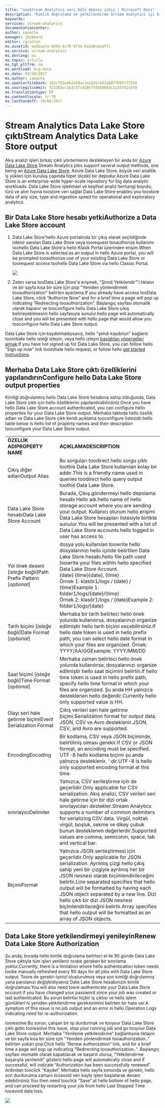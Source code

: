 ```yaml
---
title: "aaaStream Analytics veri Gölü deposu çıkış | Microsoft Docs"
description: "Kimlik doğrulama ve yetkilendirme Stream Analytics işi bir Azure Data Lake Store'da ve yapılandırma"
keywords: 
services: stream-analytics
documentationcenter: 
author: samacha
manager: jhubbard
editor: cgronlun
ms.assetid: ea5baafa-0054-4c70-973a-6a3a8c6eaffc
ms.service: stream-analytics
ms.devlang: na
ms.topic: article
ms.tgt_pltfrm: na
ms.workload: big-data
ms.date: 03/28/2017
ms.author: samacha
ms.openlocfilehash: 183cf51edb2e49ac3e42257e67a8077b95777258
ms.sourcegitcommit: 523283cc1b3c37c428e77850964dc1c33742c5f0
ms.translationtype: MT
ms.contentlocale: tr-TR
ms.lasthandoff: 10/06/2017
---
```

# <a name="stream-analytics-data-lake-store-output"></a><span data-ttu-id="935b0-103">Stream Analytics Data Lake Store çıktı</span><span class="sxs-lookup"><span data-stu-id="935b0-103">Stream Analytics Data Lake Store output</span></span>
<span data-ttu-id="935b0-104">Akış analizi işleri birkaç çıktı yöntemlerini destekleyen bir anda bir [Azure Data Lake Store](https://azure.microsoft.com/services/data-lake-store/).</span><span class="sxs-lookup"><span data-stu-id="935b0-104">Stream Analytics jobs support several output methods, one being an [Azure Data Lake Store](https://azure.microsoft.com/services/data-lake-store/).</span></span> <span data-ttu-id="935b0-105">Azure Data Lake Store, büyük veri analitik iş yükleri için kuruluş çapında hiper ölçekli bir depodur.</span><span class="sxs-lookup"><span data-stu-id="935b0-105">Azure Data Lake Store is an enterprise-wide hyper-scale repository for big data analytic workloads.</span></span> <span data-ttu-id="935b0-106">Data Lake Store işletimsel ve keşifsel analiz herhangi boyutu, türü ve alım hızına toostore veri sağlar.</span><span class="sxs-lookup"><span data-stu-id="935b0-106">Data Lake Store enables you toostore data of any size, type and ingestion speed for operational and exploratory analytics.</span></span>

## <a name="authorize-a-data-lake-store-account"></a><span data-ttu-id="935b0-107">Bir Data Lake Store hesabı yetki</span><span class="sxs-lookup"><span data-stu-id="935b0-107">Authorize a Data Lake Store account</span></span>
1. <span data-ttu-id="935b0-108">Data Lake Store'hello Azure portalında bir çıkış olarak seçildiğinde istenir varolan Data Lake Store veya toorequest tooauthorize kullanımı toohello Data Lake Store'a hello Klasik Portal üzerinden erişim.</span><span class="sxs-lookup"><span data-stu-id="935b0-108">When Data Lake Store is selected as an output in hello Azure portal, you will be prompted tooauthorize use of your existing Data Lake Store or toorequest access toohello Data Lake Store via hello Classic Portal.</span></span>
   
   ![](media/stream-analytics-data-lake-output/stream-analytics-data-lake-output-authorization.png)  
   
2. <span data-ttu-id="935b0-109">Zaten varsa tooData Lake Store'a erişmek, "Şimdi Yetkilendir"'i tıklatın ve bir sayfa kısa bir süre için pop "Yeniden yönlendirmek tooauthorization" belirten ayarlama.</span><span class="sxs-lookup"><span data-stu-id="935b0-109">If you already have access tooData Lake Store, click “Authorize Now” and for a brief time a page will pop up indicating “Redirecting tooauthorization”.</span></span> <span data-ttu-id="935b0-110">Başlangıç sayfası otomatik olarak kapanır ve tooconfigure hello Data Lake Store çıkış belirleyebilmesini hello sayfasıyla sunulur.</span><span class="sxs-lookup"><span data-stu-id="935b0-110">hello page will automatically close and you will be presented with hello page that would allow you tooconfigure hello Data Lake Store output.</span></span>

<span data-ttu-id="935b0-111">Data Lake Store için kaydolmadıysanız, hello "şimdi kaydolun" bağlantı tooinitiate hello isteği izleyin, veya hello izleyin [başlatılan yönergeleri almak](../data-lake-store/data-lake-store-get-started-portal.md).</span><span class="sxs-lookup"><span data-stu-id="935b0-111">If you have not signed up for Data Lake Store, you can follow hello “Sign up now” link tooinitiate hello request, or follow hello [get started instructions](../data-lake-store/data-lake-store-get-started-portal.md).</span></span>

## <a name="configure-hello-data-lake-store-output-properties"></a><span data-ttu-id="935b0-112">Merhaba Data Lake Store çıktı özelliklerini yapılandırın</span><span class="sxs-lookup"><span data-stu-id="935b0-112">Configure hello Data Lake Store output properties</span></span>
<span data-ttu-id="935b0-113">Kimliği doğrulanmış hello Data Lake Store hesabına sahip olduğunda, Data Lake Store çıktı için hello özelliklerini yapılandırabilirsiniz.</span><span class="sxs-lookup"><span data-stu-id="935b0-113">Once you have hello Data Lake Store account authenticated, you can configure hello properties for your Data Lake Store output.</span></span> <span data-ttu-id="935b0-114">Merhaba tabloda hello özellik adları ve Data Lake Store çıktı kendi açıklama tooconfigure listesidir.</span><span class="sxs-lookup"><span data-stu-id="935b0-114">hello table below is hello list of property names and their description tooconfigure your Data Lake Store output.</span></span>

<table>
<tbody>
<tr>
<td><span data-ttu-id="935b0-115"><B>ÖZELLİK ADI</B></span><span class="sxs-lookup"><span data-stu-id="935b0-115"><B>PROPERTY NAME</B></span></span></td>
<td><span data-ttu-id="935b0-116"><B>AÇIKLAMA</B></span><span class="sxs-lookup"><span data-stu-id="935b0-116"><B>DESCRIPTION</B></span></span></td>
</tr>
<tr>
<td><span data-ttu-id="935b0-117">Çıkış diğer adları</span><span class="sxs-lookup"><span data-stu-id="935b0-117">Output Alias</span></span></td>
<td><span data-ttu-id="935b0-118">Bu sorguları toodirect hello sorgu çıktı toothis Data Lake Store kullanılan kolay bir addır.</span><span class="sxs-lookup"><span data-stu-id="935b0-118">This is a friendly name used in queries toodirect hello query output toothis Data Lake Store.</span></span></td>
</tr>
<tr>
<td><span data-ttu-id="935b0-119">Data Lake Store hesabı</span><span class="sxs-lookup"><span data-stu-id="935b0-119">Data Lake Store Account</span></span></td>
<td><span data-ttu-id="935b0-120">Burada, Çıkış göndermeyi hello depolama hesabı Hello adı.</span><span class="sxs-lookup"><span data-stu-id="935b0-120">hello name of hello storage account where you are sending your output.</span></span> <span data-ttu-id="935b0-121">Kullanıcı oturum hello erişimi Data Lake Store hesapları listesiyle birlikte sunulur.</span><span class="sxs-lookup"><span data-stu-id="935b0-121">You will be presented with a list of Data Lake Store accounts  hello logged in user has access to.</span></span></td>
</tr>
<tr>
<td><span data-ttu-id="935b0-122">Yol önek deseni [<I>isteğe bağlı</I>]</span><span class="sxs-lookup"><span data-stu-id="935b0-122">Path Prefix Pattern [<I>optional</I>]</span></span></td>
<td><span data-ttu-id="935b0-123">dosya yolu kullanılan toowrite hello dosyalarınızı hello içinde belirtilen Data Lake Store hesabı.</span><span class="sxs-lookup"><span data-stu-id="935b0-123">hello file path used toowrite your files within hello specified Data Lake Store Account.</span></span> <BR><span data-ttu-id="935b0-124">{date} {time}</span><span class="sxs-lookup"><span data-stu-id="935b0-124">{date}, {time}</span></span><BR><span data-ttu-id="935b0-125">Örnek 1: klasör1/logs / {date} / {time}</span><span class="sxs-lookup"><span data-stu-id="935b0-125">Example 1: folder1/logs/{date}/{time}</span></span><BR><span data-ttu-id="935b0-126">Örnek 2: klasör1/logs / {date}</span><span class="sxs-lookup"><span data-stu-id="935b0-126">Example 2: folder1/logs/{date}</span></span></td>
</tr>
<tr>
<td><span data-ttu-id="935b0-127">Tarih biçimi [<I>isteğe bağlı</I>]</span><span class="sxs-lookup"><span data-stu-id="935b0-127">Date Format [<I>optional</I>]</span></span></td>
<td><span data-ttu-id="935b0-128">Merhaba bir tarih belirteci hello önek yolunda kullanılırsa, dosyalarınızı organize edilmiştir hello tarih biçimi seçebilirsiniz.</span><span class="sxs-lookup"><span data-stu-id="935b0-128">If hello date token is used in hello prefix path, you can select hello date format in which your files are organized.</span></span> <span data-ttu-id="935b0-129">Örnek: YYYY/AA/GG</span><span class="sxs-lookup"><span data-stu-id="935b0-129">Example: YYYY/MM/DD</span></span></td>
</tr>
<tr>
<td><span data-ttu-id="935b0-130">Saat biçimi [<I>isteğe bağlı</I>]</span><span class="sxs-lookup"><span data-stu-id="935b0-130">Time Format [<I>optional</I>]</span></span></td>
<td><span data-ttu-id="935b0-131">Merhaba zaman belirteci hello önek yolunda kullanılırsa, dosyalarınızı organize edilmiştir hello saat biçimini belirtin.</span><span class="sxs-lookup"><span data-stu-id="935b0-131">If hello time token is used in hello prefix path, specify hello time format in which your files are organized.</span></span> <span data-ttu-id="935b0-132">Şu anda HH yalnızca desteklenen hello değerdir.</span><span class="sxs-lookup"><span data-stu-id="935b0-132">Currently hello only supported value is HH.</span></span></td>
</tr>
<tr>
<td><span data-ttu-id="935b0-133">Olayı seri hale getirme biçimi</span><span class="sxs-lookup"><span data-stu-id="935b0-133">Event Serialization Format</span></span></td>
<td><span data-ttu-id="935b0-134">Çıkış verileri seri hale getirme biçimi.</span><span class="sxs-lookup"><span data-stu-id="935b0-134">Serialization format for output data.</span></span> <span data-ttu-id="935b0-135">JSON, CSV ve Avro desteklenir.</span><span class="sxs-lookup"><span data-stu-id="935b0-135">JSON, CSV, and Avro are supported.</span></span></td>
</tr>
<tr>
<td><span data-ttu-id="935b0-136">Encoding</span><span class="sxs-lookup"><span data-stu-id="935b0-136">Encoding</span></span></td>
<td><span data-ttu-id="935b0-137">Bir kodlama, CSV veya JSON biçiminde, belirtilmiş olması gerekir.</span><span class="sxs-lookup"><span data-stu-id="935b0-137">If CSV or JSON format, an encoding must be specified.</span></span> <span data-ttu-id="935b0-138">UTF-8 hello kodlama biçimi şu anda yalnızca desteklenir. ' dir.</span><span class="sxs-lookup"><span data-stu-id="935b0-138">UTF-8 is hello only supported encoding format at this time.</span></span></td>
</tr>
<tr>
<td><span data-ttu-id="935b0-139">sınırlayıcı</span><span class="sxs-lookup"><span data-stu-id="935b0-139">Delimiter</span></span></td>
<td><span data-ttu-id="935b0-140">Yalnızca, CSV serileştirme için de geçerlidir.</span><span class="sxs-lookup"><span data-stu-id="935b0-140">Only applicable for CSV serialization.</span></span> <span data-ttu-id="935b0-141">Akış analizi, CSV verileri seri hale getirme için bir dizi ortak sınırlayıcıları destekler.</span><span class="sxs-lookup"><span data-stu-id="935b0-141">Stream Analytics supports a number of common delimiters for serializing CSV data.</span></span> <span data-ttu-id="935b0-142">Virgül, noktalı virgül, boşluk, sekme ve dikey çubuk bunun desteklenen değerlerdir.</span><span class="sxs-lookup"><span data-stu-id="935b0-142">Supported values are comma, semicolon, space, tab and vertical bar.</span></span></td>
</tr>
<tr>
<td><span data-ttu-id="935b0-143">Biçimi</span><span class="sxs-lookup"><span data-stu-id="935b0-143">Format</span></span></td>
<td><span data-ttu-id="935b0-144">Yalnızca JSON serileştirmesi için geçerlidir.</span><span class="sxs-lookup"><span data-stu-id="935b0-144">Only applicable for JSON serialization.</span></span> <span data-ttu-id="935b0-145">Ayrılmış çizgi hello çıkış sahip yeni bir çizgiyle ayrılmış her bir JSON nesnesi olarak biçimlendirileceğini belirtir.</span><span class="sxs-lookup"><span data-stu-id="935b0-145">Line separated specifies that hello output will be formatted by having each JSON object separated by a new line.</span></span> <span data-ttu-id="935b0-146">Dizi hello çıktı bir dizi JSON nesnesi biçimlendirileceğini belirtir.</span><span class="sxs-lookup"><span data-stu-id="935b0-146">Array specifies that hello output will be formatted as an array of JSON objects.</span></span></td>
</tr>
</tbody>
</table>

## <a name="renew-data-lake-store-authorization"></a><span data-ttu-id="935b0-147">Data Lake Store yetkilendirmeyi yenileyin</span><span class="sxs-lookup"><span data-stu-id="935b0-147">Renew Data Lake Store Authorization</span></span>
<span data-ttu-id="935b0-148">Şu anda, burada hello kimlik doğrulama belirteci el ile 90 günde Data Lake Store çıktıyla tüm işleri yenilenir toobe gereken bir sınırlama yoktur.</span><span class="sxs-lookup"><span data-stu-id="935b0-148">Currently, there is a limitation where hello authentication token needs toobe manually refreshed every 90 days for all jobs with Data Lake Store output.</span></span> <span data-ttu-id="935b0-149">Toore de gerekir-işinizi oluşturulmuş veya son kimliği doğrulanmış yana parolanızı değiştirdiyseniz Data Lake Store hesabınızın kimlik doğrulaması.</span><span class="sxs-lookup"><span data-stu-id="935b0-149">You will also need toore-authenticate your Data Lake Store account if you have changed your password since your job was created or last authenticated.</span></span> <span data-ttu-id="935b0-150">Bu sorun belirtisi hiçbir iş çıktısı ve hello işlem günlükleri'ni yeniden yetkilendirme gereksinimini belirten bir hata var.</span><span class="sxs-lookup"><span data-stu-id="935b0-150">A symptom of this issue is no job output and an error in hello Operation Logs indicating need for re-authorization.</span></span>

<span data-ttu-id="935b0-151">tooresolve Bu sorun, çalışan bir işi durdurmak ve tooyour Data Lake Store çıktı gidin.</span><span class="sxs-lookup"><span data-stu-id="935b0-151">tooresolve this issue, stop your running job and go tooyour Data Lake Store output.</span></span> <span data-ttu-id="935b0-152">Merhaba "Yenileme yetkilendirme" bağlantısına tıklayın ve bir sayfa kısa bir süre için "Yeniden yönlendirmek tooauthorization.." belirten yukarı pop.</span><span class="sxs-lookup"><span data-stu-id="935b0-152">Click hello “Renew authorization” link, and for a brief time a page will pop up indicating “Redirecting tooauthorization..”.</span></span> <span data-ttu-id="935b0-153">Başlangıç sayfası otomatik olarak kapatılacak ve başarılı olursa, "Yetkilendirme başarıyla yenilendi" gösterir.</span><span class="sxs-lookup"><span data-stu-id="935b0-153">hello page will automatically close and if successful, will indicate “Authorization has been successfully renewed”.</span></span> <span data-ttu-id="935b0-154">Ardından tooclick "Kaydet" Merhaba hello sayfa sonunda ve gerekir, hello son durdurulma zamanı tooavoid veri kaybı işten başlatarak devam edebilirsiniz.</span><span class="sxs-lookup"><span data-stu-id="935b0-154">You then need tooclick “Save” at hello bottom of hello page, and can proceed by restarting your job from hello Last Stopped Time tooavoid data loss.</span></span>

![](media/stream-analytics-data-lake-output/stream-analytics-data-lake-output-renew-authorization.png)

